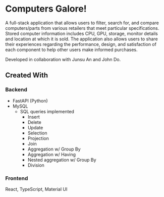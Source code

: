 # Computers Galore!

A full-stack application that allows users to filter, search for, and compare computers/parts from various retailers that meet particular specifications. Stored computer information includes CPU, GPU, storage, monitor details and location at which it is sold. The application also allows users to share their experiences regarding the performance, design, and satisfaction of each component to help other users make informed purchases. 

Developed in collaboration with Junsu An and John Do.

## Created With
### Backend
- FastAPI (Python)
- MySQL
  - SQL queries implemented
    - Insert
    - Delete
    - Update
    - Selection
    - Projection
    - Join
    - Aggregation w/ Group By
    - Aggregation w/ Having
    - Nested aggregation w/ Group By
    - Division  

### Frontend
React, TypeScript, Material UI
